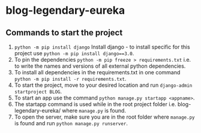 # blog-legendary-eureka

## Commands to start the project
1. `python -m pip install django`  Install django - to install specific for this project use `python -m pip install django==3.0`.
2. To pin the dependencies `python -m pip freeze > requirements.txt` i.e. to write the names and versions of all external python dependencies.
3. To install all dependencies in the requirements.txt in one command `python -m pip install -r requirements.txt`.
4. To start the project, move to your desired location and run `django-admin startproject BLOG`.
5. To start an app use the command `python manage.py startapp <appname>`.
6. The startapp command is used while in the root project folder i.e. blog-legendary-eureka/ where `manage.py` is found. 
7. To open the server, make sure you are in the root folder where `manage.py` is found and run `python manage.py runserver`.
